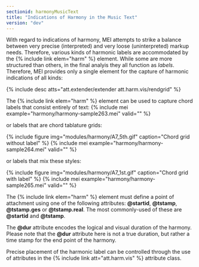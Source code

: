 ```yaml
---
sectionid: harmonyMusicText
title: "Indications of Harmony in the Music Text"
version: "dev"
---
```


With regard to indications of harmony, MEI attempts to strike a balance between very precise (interpreted) and very loose (uninterpreted) markup needs. Therefore, various kinds of harmonic labels are accommodated by the {% include link elem="harm" %} element. While some are more structured than others, in the final analyis they all function as *labels*. Therefore, MEI provides only a single element for the capture of harmonic indications of all kinds:

{% include desc atts="att.extender/extender att.harm.vis/rendgrid" %}

The {% include link elem="harm" %} element can be used to capture chord labels that consist entirely of text:
{% include mei example="harmony/harmony-sample263.mei" valid="" %}

or labels that are chord tablature grids:

{% include figure img="modules/harmony/A7_5th.gif" caption="Chord grid without label" %}
{% include mei example="harmony/harmony-sample264.mei" valid="" %}

or labels that mix these styles:

{% include figure img="modules/harmony/A7_1st.gif" caption="Chord grid with label" %}
{% include mei example="harmony/harmony-sample265.mei" valid="" %}

The {% include link elem="harm" %} element must define a point of attachment using one of the following attributes: **@startid**, **@tstamp**, **@tstamp.ges** or **@tstamp.real**. The most commonly-used of these are **@startid** and **@tstamp**.

The **@dur** attribute encodes the logical and visual duration of the harmony. Please note that the **@dur** attribute here is not a true duration, but rather a time stamp for the end point of the harmony.

Precise placement of the harmonic label can be controlled through the use of attributes in the {% include link att="att.harm.vis" %} attribute class.
